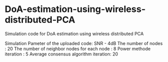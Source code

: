 # DoA-estimation-using-wireless-distributed-PCA
Simulation code for DoA estimation using wireless distributed PCA


Simulation Pameter of the uploaded code: 
SNR - 4dB
The number of nodes : 20
The number of neighbor nodes for each node : 8
Power methode iteration : 5
Average consensus algorithm iteration: 20
